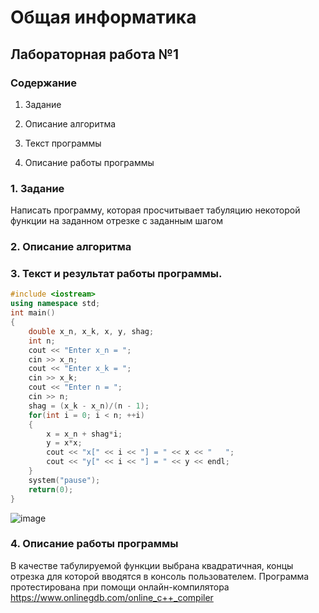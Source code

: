 # Общая информатика

## Лабораторная работа №1

### Содержание

1. Задание

2. Описание алгоритма

3. Текст программы

4. Описание работы программы

### 1. Задание

Написать программу, которая просчитывает табуляцию некоторой функции на заданном отрезке с заданным шагом

### 2. Описание алгоритма


### 3. Текст и результат работы программы.

```c++
#include <iostream>
using namespace std;
int main()
{
	double x_n, x_k, x, y, shag;
	int n;
	cout << "Enter x_n = ";
	cin >> x_n;
	cout << "Enter x_k = ";
	cin >> x_k;
	cout << "Enter n = ";
	cin >> n;
	shag = (x_k - x_n)/(n - 1);
	for(int i = 0; i < n; ++i)
	{
		x = x_n + shag*i;
		y = x*x;
		cout << "x[" << i << "] = " << x << "   ";
		cout << "y[" << i << "] = " << y << endl;
	}
	system("pause");
	return(0);
}
```
![image](https://user-images.githubusercontent.com/100377672/172939001-9cc79b8f-cbfd-4954-9045-617146f263aa.png)

### 4. Описание работы программы

В качестве табулируемой функции выбрана квадратичная, концы отрезка для которой вводятся в консоль пользователем.
Программа протестирована при помощи онлайн-компилятора https://www.onlinegdb.com/online_c++_compiler
